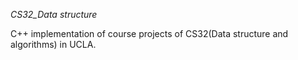 *CS32_Data structure*


C++ implementation of course projects of CS32(Data structure and algorithms) in UCLA.
